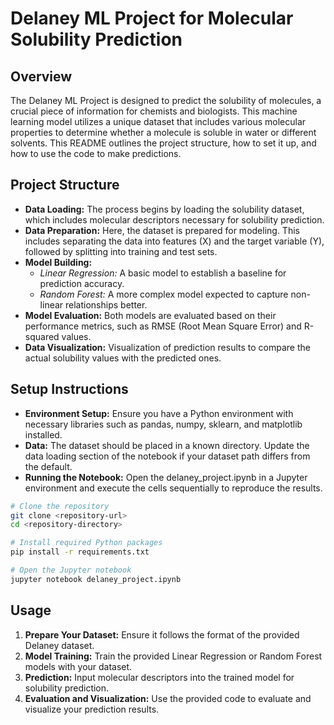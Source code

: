 # Delaney ML Project for Molecular Solubility Prediction

## Overview

The Delaney ML Project is designed to predict the solubility of molecules, a crucial piece of information for chemists and biologists. This machine learning model utilizes a unique dataset that includes various molecular properties to determine whether a molecule is soluble in water or different solvents. This README outlines the project structure, how to set it up, and how to use the code to make predictions.

## Project Structure

- **Data Loading:** The process begins by loading the solubility dataset, which includes molecular descriptors necessary for solubility prediction.
- **Data Preparation:** Here, the dataset is prepared for modeling. This includes separating the data into features (X) and the target variable (Y), followed by splitting into training and test sets.
- **Model Building:**
  - *Linear Regression:* A basic model to establish a baseline for prediction accuracy.
  - *Random Forest:* A more complex model expected to capture non-linear relationships better.
- **Model Evaluation:** Both models are evaluated based on their performance metrics, such as RMSE (Root Mean Square Error) and R-squared values.
- **Data Visualization:** Visualization of prediction results to compare the actual solubility values with the predicted ones.

## Setup Instructions

- **Environment Setup:** Ensure you have a Python environment with necessary libraries such as pandas, numpy, sklearn, and matplotlib installed.
- **Data:** The dataset should be placed in a known directory. Update the data loading section of the notebook if your dataset path differs from the default.
- **Running the Notebook:** Open the delaney_project.ipynb in a Jupyter environment and execute the cells sequentially to reproduce the results.

```bash
# Clone the repository
git clone <repository-url>
cd <repository-directory>

# Install required Python packages
pip install -r requirements.txt

# Open the Jupyter notebook
jupyter notebook delaney_project.ipynb
```

## Usage

1. **Prepare Your Dataset:** Ensure it follows the format of the provided Delaney dataset.
2. **Model Training:** Train the provided Linear Regression or Random Forest models with your dataset.
3. **Prediction:** Input molecular descriptors into the trained model for solubility prediction.
4. **Evaluation and Visualization:** Use the provided code to evaluate and visualize your prediction results.
